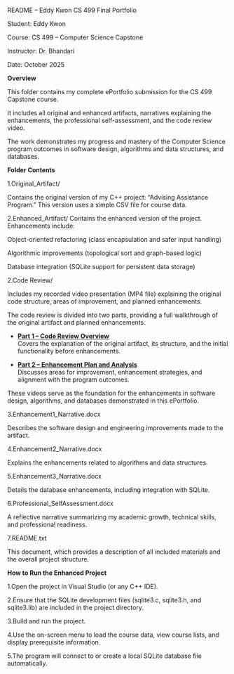 README – Eddy Kwon CS 499 Final Portfolio

Student: Eddy Kwon

Course: CS 499 – Computer Science Capstone

Instructor: Dr. Bhandari

Date: October 2025

**Overview**

This folder contains my complete ePortfolio submission for the CS 499 Capstone course.

It includes all original and enhanced artifacts, narratives explaining the enhancements, the professional self-assessment, and the code review video.

The work demonstrates my progress and mastery of the Computer Science program outcomes in software design, algorithms and data structures, and databases.

**Folder Contents**

1.Original\_Artifact/

Contains the original version of my C++ project: “Advising Assistance Program.”
This version uses a simple CSV file for course data.

2.Enhanced\_Artifact/
Contains the enhanced version of the project.
Enhancements include:



Object-oriented refactoring (class encapsulation and safer input handling)



Algorithmic improvements (topological sort and graph-based logic)



Database integration (SQLite support for persistent data storage)



2.Code Review/



Includes my recorded video presentation (MP4 file) explaining the original code structure, areas of improvement, and planned enhancements.

The code review is divided into two parts, providing a full walkthrough of the original artifact and planned enhancements.

- **[Part 1 – Code Review Overview](https://youtu.be/wL5vHgfwNPw)**  
  Covers the explanation of the original artifact, its structure, and the initial functionality before enhancements.

- **[Part 2 – Enhancement Plan and Analysis](https://youtu.be/NNv-yAj8FXY)**  
  Discusses areas for improvement, enhancement strategies, and alignment with the program outcomes.

These videos serve as the foundation for the enhancements in software design, algorithms, and databases demonstrated in this ePortfolio.

3.Enhancement1\_Narrative.docx

Describes the software design and engineering improvements made to the artifact.

4.Enhancement2\_Narrative.docx

Explains the enhancements related to algorithms and data structures.

5.Enhancement3\_Narrative.docx

Details the database enhancements, including integration with SQLite.

6.Professional\_SelfAssessment.docx

A reflective narrative summarizing my academic growth, technical skills, and professional readiness.

7.README.txt

This document, which provides a description of all included materials and the overall project structure.

**How to Run the Enhanced Project**

1\.Open the project in Visual Studio (or any C++ IDE).

2\.Ensure that the SQLite development files (sqlite3.c, sqlite3.h, and sqlite3.lib) are included in the project directory.

3\.Build and run the project.

4\.Use the on-screen menu to load the course data, view course lists, and display prerequisite information.

5\.The program will connect to or create a local SQLite database file automatically.






